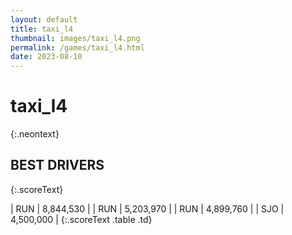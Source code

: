 ```yaml
---
layout: default
title: taxi_l4
thumbnail: images/taxi_l4.png
permalink: /games/taxi_l4.html
date: 2023-08-10
---
```


# taxi_l4 
{:.neontext}

## BEST DRIVERS
{:.scoreText}

| RUN | 8,844,530 | 
| RUN | 5,203,970 | 
| RUN | 4,899,760 | 
| SJO | 4,500,000 | 
{:.scoreText .table .td}
